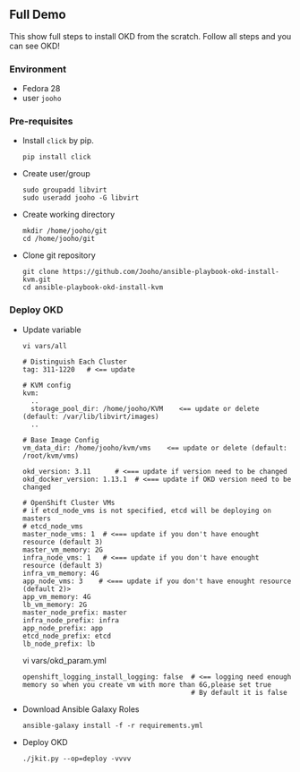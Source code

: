 Full Demo
----------
This show full steps to install OKD from the scratch. Follow all steps and you can see OKD!

### Environment
- Fedora 28
- user `jooho`

### Pre-requisites

- Install `click` by pip.
  ```
  pip install click
  ```
- Create user/group
  ```
  sudo groupadd libvirt
  sudo useradd jooho -G libvirt
  ```
- Create working directory
  ```
  mkdir /home/jooho/git
  cd /home/jooho/git
  ```

- Clone git repository
  ```
  git clone https://github.com/Jooho/ansible-playbook-okd-install-kvm.git
  cd ansible-playbook-okd-install-kvm
  ```
  

### Deploy OKD

- Update variable
  ```
  vi vars/all
  
  # Distinguish Each Cluster
  tag: 311-1220   # <== update
  
  # KVM config
  kvm: 
    ..
    storage_pool_dir: /home/jooho/KVM    <== update or delete (default: /var/lib/libvirt/images)
    ..

  # Base Image Config
  vm_data_dir: /home/jooho/kvm/vms    <== update or delete (default: /root/kvm/vms)

  okd_version: 3.11      # <=== update if version need to be changed
  okd_docker_version: 1.13.1  # <=== update if OKD version need to be changed

  # OpenShift Cluster VMs
  # if etcd_node_vms is not specified, etcd will be deploying on masters
  # etcd_node_vms
  master_node_vms: 1  # <=== update if you don't have enought resource (default 3)
  master_vm_memory: 2G
  infra_node_vms: 1   # <=== update if you don't have enought resource (default 3)
  infra_vm_memory: 4G 
  app_node_vms: 3    # <=== update if you don't have enought resource (default 2)>
  app_vm_memory: 4G
  lb_vm_memory: 2G
  master_node_prefix: master
  infra_node_prefix: infra
  app_node_prefix: app
  etcd_node_prefix: etcd
  lb_node_prefix: lb
  ```

  vi vars/okd_param.yml
  ```
  openshift_logging_install_logging: false  # <== logging need enough memory so when you create vm with more than 6G,please set true
                                            # By default it is false
  ```

- Download Ansible Galaxy Roles
  ```
  ansible-galaxy install -f -r requirements.yml
  ```

- Deploy OKD
  ```
  ./jkit.py --op=deploy -vvvv
  ```